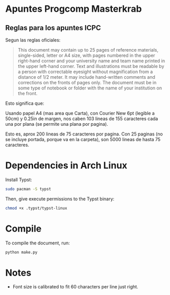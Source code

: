 # Apuntes Progcomp Masterkrab

## Reglas para los apuntes ICPC

Segun las reglas oficiales:

> This document may contain up to 25 pages of reference materials, single-sided, letter or A4 size, with pages numbered in the upper right-hand corner and your university name and team name printed in the upper left-hand corner. Text and illustrations must be readable by a person with correctable eyesight without magnification from a distance of 1/2 meter. It may include hand-written comments and corrections on the fronts of pages only. The document must be in some type of notebook or folder with the name of your institution on the front.

Esto significa que:

Usando papel A4 (mas area que Carta), con Courier New 6pt (legible a 50cm) y 0.25in de margen, nos caben 103 lineas de 155 caracteres cada una por plana (se permite una plana por pagina).

Esto es, aprox 200 lineas de 75 caracteres por pagina. Con 25 paginas (no se incluye portada, porque va en la carpeta), son 5000 lineas de hasta 75 caracteres.

# Dependencies in Arch Linux

Install Typst:

```sh
sudo pacman -S typst
```

Then, give execute permissions to the Typst binary:

```sh
chmod +x .typst/typst-linux
```

# Compile

To compile the document, run:

```sh
python make.py
```

# Notes

- Font size is calibrated to fit 60 characters per line just right.

```

```
